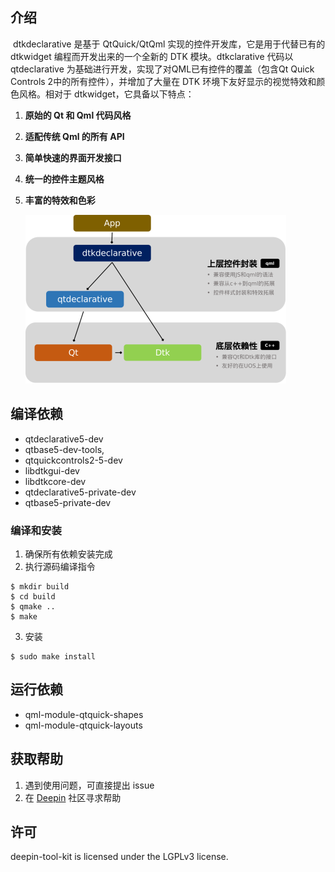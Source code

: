 ## 介绍

​		dtkdeclarative 是基于 QtQuick/QtQml 实现的控件开发库，它是用于代替已有的 dtkwidget 编程而开发出来的一个全新的 DTK 模块。dtkclarative 代码以 qtdeclarative 为基础进行开发，实现了对QML已有控件的覆盖（包含Qt Quick Controls 2中的所有控件），并增加了大量在 DTK  环境下友好显示的视觉特效和颜色风格。相对于 dtkwidget，它具备以下特点：

 1. **原始的 Qt 和 Qml 代码风格**

 2. **适配传统 Qml 的所有 API**

 3. **简单快速的界面开发接口**

 4. **统一的控件主题风格**

 5. **丰富的特效和色彩**

    ![img](./docs/introduce.png)

    

## 编译依赖

- qtdeclarative5-dev
- qtbase5-dev-tools,
- qtquickcontrols2-5-dev
- libdtkgui-dev
- libdtkcore-dev
- qtdeclarative5-private-dev
- qtbase5-private-dev

### 编译和安装

1. 确保所有依赖安装完成
2. 执行源码编译指令

```shell
$ mkdir build
$ cd build
$ qmake ..
$ make
```

3. 安装

```shell
$ sudo make install
```

## 运行依赖

+ qml-module-qtquick-shapes
+ qml-module-qtquick-layouts

## 获取帮助

1. 遇到使用问题，可直接提出 issue
2. 在 [Deepin](https://bbs.deepin.org/) 社区寻求帮助

## 许可

deepin-tool-kit is licensed under the LGPLv3 license.
